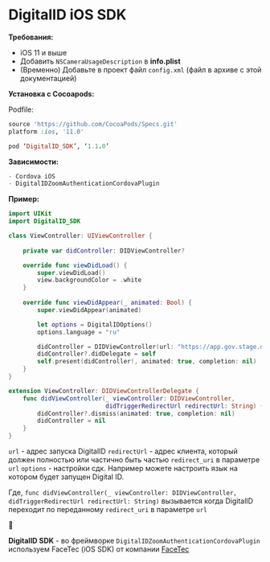 # DigitalID iOS SDK

**Требования:**

- iOS 11 и выше
- Добавить `NSCameraUsageDescription` в **info.plist**
- (Временно) Добавьте в проект файл `config.xml` (файл в архиве с этой документацией)

**Установка с Cocoapods:**

Podfile:

```ruby
source 'https://github.com/CocoaPods/Specs.git'
platform :ios, '11.0'

pod ‘DigitalID_SDK’, ‘1.1.0’
```

**Зависимости:**

```javascript
- Cordova iOS
- DigitalIDZoomAuthenticationCordovaPlugin
```

**Пример:**

```swift
import UIKit
import DigitalID_SDK

class ViewController: UIViewController {
    
    private var didController: DIDViewController?

    override func viewDidLoad() {
        super.viewDidLoad()
        view.backgroundColor = .white
    }
    
    override func viewDidAppear(_ animated: Bool) {
        super.viewDidAppear(animated)

        let options = DigitalIDOptions()
        options.language = "ru"

        didController = DIDViewController(url: "https://app.gov.stage.digital-id.kz/oauth?response_type=code&client_id={client_id}&scope=ID_CARD&redirect_uri=https://www.egov.kz/digital-id-callback&state=EGOV", redirectUrl: "site.com/digital-id-callback", options: options)
        didController?.didDelegate = self
        self.present(didController!, animated: true, completion: nil)
    }
}

extension ViewController: DIDViewControllerDelegate {
    func didViewController(_ viewController: DIDViewController,
                           didTriggerRedirectUrl redirectUrl: String) {
        didController?.dismiss(animated: true, completion: nil)
        didController = nil
    }
}
```

`url` - адрес запуска DigitalID
`redirectUrl` - адрес клиента, который должен полностью или частично быть частью `redirect_uri` в параметре `url`
`options` - настройки сдк. Например можете настроить язык на котором будет запущен Digital ID.

Где, 
`func didViewController(_ viewController: DIDViewController, didTriggerRedirectUrl redirectUrl: String)`
вызывается когда DigitalID переходит по переданному `redirect_uri` в параметре `url`


🍂

**DigitalID SDK** - во фреймворке `DigitalIDZoomAuthenticationCordovaPlugin` используем FaceTec (iOS SDK) от компании [FaceTec](https://www.facetec.com/)
